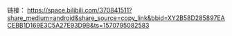 链接： https://space.bilibili.com/370841511?share_medium=android&share_source=copy_link&bbid=XY2B58D285897EACEBB1D169E3C5A27E93D9B&ts=1570795082583

